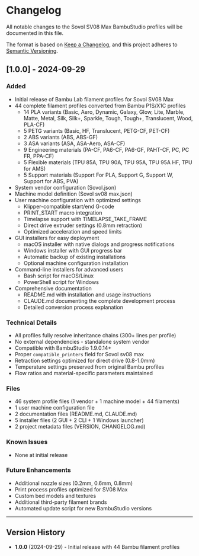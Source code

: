 # Changelog

All notable changes to the Sovol SV08 Max BambuStudio profiles will be documented in this file.

The format is based on [Keep a Changelog](https://keepachangelog.com/en/1.0.0/),
and this project adheres to [Semantic Versioning](https://semver.org/spec/v2.0.0.html).

## [1.0.0] - 2024-09-29

### Added
- Initial release of Bambu Lab filament profiles for Sovol SV08 Max
- 44 complete filament profiles converted from Bambu P1S/X1C profiles
  - 14 PLA variants (Basic, Aero, Dynamic, Galaxy, Glow, Lite, Marble, Matte, Metal, Silk, Silk+, Sparkle, Tough, Tough+, Translucent, Wood, PLA-CF)
  - 5 PETG variants (Basic, HF, Translucent, PETG-CF, PET-CF)
  - 2 ABS variants (ABS, ABS-GF)
  - 3 ASA variants (ASA, ASA-Aero, ASA-CF)
  - 9 Engineering materials (PA-CF, PA6-CF, PA6-GF, PAHT-CF, PC, PC FR, PPA-CF)
  - 5 Flexible materials (TPU 85A, TPU 90A, TPU 95A, TPU 95A HF, TPU for AMS)
  - 5 Support materials (Support For PLA, Support G, Support W, Support for ABS, PVA)
- System vendor configuration (Sovol.json)
- Machine model definition (Sovol sv08 max.json)
- User machine configuration with optimized settings
  - Klipper-compatible start/end G-code
  - PRINT_START macro integration
  - Timelapse support with TIMELAPSE_TAKE_FRAME
  - Direct drive extruder settings (0.8mm retraction)
  - Optimized acceleration and speed limits
- GUI installers for easy deployment
  - macOS installer with native dialogs and progress notifications
  - Windows installer with GUI progress bar
  - Automatic backup of existing installations
  - Optional machine configuration installation
- Command-line installers for advanced users
  - Bash script for macOS/Linux
  - PowerShell script for Windows
- Comprehensive documentation
  - README.md with installation and usage instructions
  - CLAUDE.md documenting the complete development process
  - Detailed conversion process explanation

### Technical Details
- All profiles fully resolve inheritance chains (300+ lines per profile)
- No external dependencies - standalone system vendor
- Compatible with BambuStudio 1.9.0.14+
- Proper `compatible_printers` field for Sovol sv08 max
- Retraction settings optimized for direct drive (0.8-1.0mm)
- Temperature settings preserved from original Bambu profiles
- Flow ratios and material-specific parameters maintained

### Files
- 46 system profile files (1 vendor + 1 machine model + 44 filaments)
- 1 user machine configuration file
- 2 documentation files (README.md, CLAUDE.md)
- 5 installer files (2 GUI + 2 CLI + 1 Windows launcher)
- 2 project metadata files (VERSION, CHANGELOG.md)

### Known Issues
- None at initial release

### Future Enhancements
- Additional nozzle sizes (0.2mm, 0.6mm, 0.8mm)
- Print process profiles optimized for SV08 Max
- Custom bed models and textures
- Additional third-party filament brands
- Automated update script for new BambuStudio versions

---

## Version History

- **1.0.0** (2024-09-29) - Initial release with 44 Bambu filament profiles